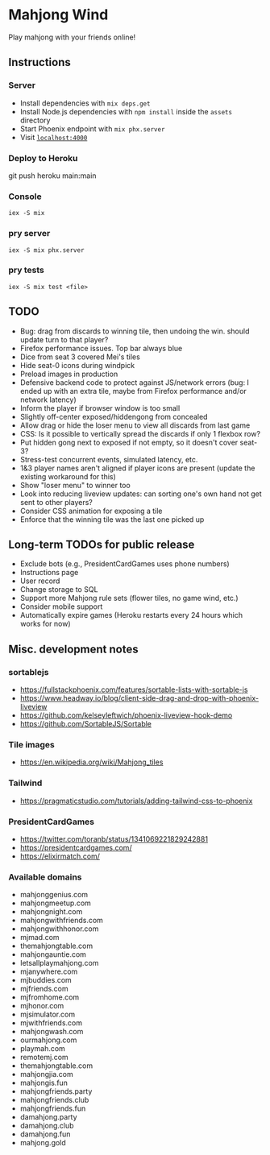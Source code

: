 # Mahjong Wind

Play mahjong with your friends online!

## Instructions

### Server
- Install dependencies with `mix deps.get`
- Install Node.js dependencies with `npm install` inside the `assets` directory
- Start Phoenix endpoint with `mix phx.server`
- Visit [`localhost:4000`](http://localhost:4000)

### Deploy to Heroku
git push heroku main:main

### Console
`iex -S mix`

### pry server
`iex -S mix phx.server`

### pry tests
`iex -S mix test <file>`

## TODO
- Bug: drag from discards to winning tile, then undoing the win. should update turn to that player?
- Firefox performance issues. Top bar always blue
- Dice from seat 3 covered Mei's tiles
- Hide seat-0 icons during windpick
- Preload images in production
- Defensive backend code to protect against JS/network errors (bug: I ended up with an extra tile, maybe from Firefox performance and/or network latency)
- Inform the player if browser window is too small
- Slightly off-center exposed/hiddengong from concealed
- Allow drag or hide the loser menu to view all discards from last game
- CSS: Is it possible to vertically spread the discards if only 1 flexbox row?
- Put hidden gong next to exposed if not empty, so it doesn't cover seat-3?
- Stress-test concurrent events, simulated latency, etc.
- 1&3 player names aren't aligned if player icons are present (update the existing workaround for this)
- Show "loser menu" to winner too
- Look into reducing liveview updates: can sorting one's own hand not get sent to other players?
- Consider CSS animation for exposing a tile
- Enforce that the winning tile was the last one picked up

## Long-term TODOs for public release
- Exclude bots (e.g., PresidentCardGames uses phone numbers)
- Instructions page
- User record
- Change storage to SQL
- Support more Mahjong rule sets (flower tiles, no game wind, etc.)
- Consider mobile support
- Automatically expire games (Heroku restarts every 24 hours which works for now)

## Misc. development notes

### sortablejs
- https://fullstackphoenix.com/features/sortable-lists-with-sortable-js
- https://www.headway.io/blog/client-side-drag-and-drop-with-phoenix-liveview
- https://github.com/kelseyleftwich/phoenix-liveview-hook-demo
- https://github.com/SortableJS/Sortable

### Tile images
- https://en.wikipedia.org/wiki/Mahjong_tiles

### Tailwind
- https://pragmaticstudio.com/tutorials/adding-tailwind-css-to-phoenix

### PresidentCardGames
- https://twitter.com/toranb/status/1341069221829242881
- https://presidentcardgames.com/
- https://elixirmatch.com/

### Available domains
- mahjonggenius.com
- mahjongmeetup.com
- mahjongnight.com
- mahjongwithfriends.com
- mahjongwithhonor.com
- mjmad.com
- themahjongtable.com
- mahjongauntie.com
- letsallplaymahjong.com
- mjanywhere.com
- mjbuddies.com
- mjfriends.com
- mjfromhome.com
- mjhonor.com
- mjsimulator.com
- mjwithfriends.com
- mahjongwash.com
- ourmahjong.com
- playmah.com
- remotemj.com
- themahjongtable.com
- mahjongjia.com
- mahjongis.fun
- mahjongfriends.party
- mahjongfriends.club
- mahjongfriends.fun
- damahjong.party
- damahjong.club
- damahjong.fun
- mahjong.gold
